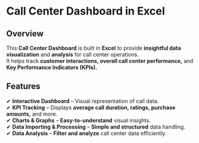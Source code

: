 # Call Center Dashboard in Excel  

## Overview  
This **Call Center Dashboard** is built in **Excel** to provide **insightful data visualization** and **analysis** for call center operations.  
It helps track **customer interactions, overall call center performance,** and **Key Performance Indicators (KPIs).**  

## Features  

✔ **Interactive Dashboard** – Visual representation of call data.  
✔ **KPI Tracking** – Displays **average call duration, ratings, purchase amounts,** and more.  
✔ **Charts & Graphs** – **Easy-to-understand** visual insights.  
✔ **Data Importing & Processing** – **Simple and structured** data handling.  
✔ **Data Analysis** – **Filter and analyze** call center data efficiently.  


